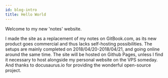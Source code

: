 ```yaml
---
id: blog-intro
title: Hello World
---
```


Welcome to my new 'notes' website.

<!--truncate-->

I made the site as a replacement of my notes on GitBook.com, as its new product goes commercial and thus lacks self-hosting possibilities. The setups are mainly completed on 2018/04/20-2018/04/21, and going online around the same time. The site will be hosted on Github Pages, unless I find it necessary to host alongside my personal website on the VPS someday. And thanks to docusaurus.io for providing the wonderful open-source project.